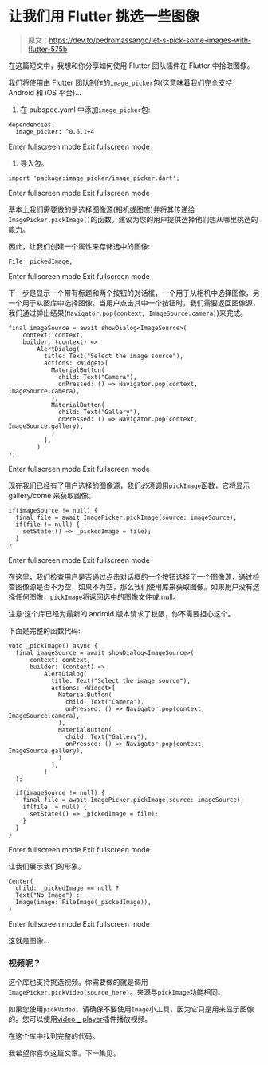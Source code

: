 # 让我们用 Flutter 挑选一些图像

> 原文：<https://dev.to/pedromassango/let-s-pick-some-images-with-flutter-575b>

在这篇短文中，我想和你分享如何使用 Flutter 团队插件在 Flutter 中拾取图像。

我们将使用由 Flutter 团队制作的`image_picker`包(这意味着我们完全支持 Android 和 iOS 平台)...

1.  在 pubspec.yaml 中添加`image_picker`包:

```
dependencies:
  image_picker: ^0.6.1+4 
```

Enter fullscreen mode Exit fullscreen mode

1.  导入包。

```
import 'package:image_picker/image_picker.dart'; 
```

Enter fullscreen mode Exit fullscreen mode

基本上我们需要做的是选择图像源(相机或图库)并将其传递给`ImagePicker.pickImage()`的函数。建议为您的用户提供选择他们想从哪里挑选的能力。

因此，让我们创建一个属性来存储选中的图像:

```
File _pickedImage; 
```

Enter fullscreen mode Exit fullscreen mode

下一步是显示一个带有标题和两个按钮的对话框，一个用于从相机中选择图像，另一个用于从图库中选择图像。当用户点击其中一个按钮时，我们需要返回图像源，我们通过弹出结果(`Navigator.pop(context, ImageSource.camera)`)来完成。

```
final imageSource = await showDialog<ImageSource>(
    context: context,
    builder: (context) =>
        AlertDialog(
          title: Text("Select the image source"),
          actions: <Widget>[
            MaterialButton(
              child: Text("Camera"),
              onPressed: () => Navigator.pop(context, ImageSource.camera),
            ),
            MaterialButton(
              child: Text("Gallery"),
              onPressed: () => Navigator.pop(context, ImageSource.gallery),
            )
          ],
        )
); 
```

Enter fullscreen mode Exit fullscreen mode

现在我们已经有了用户选择的图像源，我们必须调用`pickImage`函数，它将显示 gallery/come 来获取图像。

```
if(imageSource != null) {
  final file = await ImagePicker.pickImage(source: imageSource);
  if(file != null) {
    setState(() => _pickedImage = file);
  }
} 
```

Enter fullscreen mode Exit fullscreen mode

在这里，我们检查用户是否通过点击对话框的一个按钮选择了一个图像源，通过检查图像源是否不为空，如果不为空，那么我们使用库来获取图像。如果用户没有选择任何图像，`pickImage`将返回选中的图像文件或 null。

注意:这个库已经为最新的 android 版本请求了权限，你不需要担心这个。

下面是完整的函数代码:

```
void _pickImage() async {
  final imageSource = await showDialog<ImageSource>(
      context: context,
      builder: (context) =>
          AlertDialog(
            title: Text("Select the image source"),
            actions: <Widget>[
              MaterialButton(
                child: Text("Camera"),
                onPressed: () => Navigator.pop(context, ImageSource.camera),
              ),
              MaterialButton(
                child: Text("Gallery"),
                onPressed: () => Navigator.pop(context, ImageSource.gallery),
              )
            ],
          )
  );

  if(imageSource != null) {
    final file = await ImagePicker.pickImage(source: imageSource);
    if(file != null) {
      setState(() => _pickedImage = file);
    }
  }
} 
```

Enter fullscreen mode Exit fullscreen mode

让我们展示我们的形象。

```
Center(
  child: _pickedImage == null ?
  Text("No Image") :
  Image(image: FileImage(_pickedImage)),
) 
```

Enter fullscreen mode Exit fullscreen mode

这就是图像...

### 视频呢？

这个库也支持挑选视频。你需要做的就是调用`ImagePicker.pickVideo(source_here)`。来源与`pickImage`功能相同。

如果您使用`pickVideo`，请确保不要使用`Image`小工具，因为它只是用来显示图像的。您可以使用[video _ player](https://pub.dev/packages/video_player)插件播放视频。

在这个库中找到完整的代码。

我希望你喜欢这篇文章。下一集见。